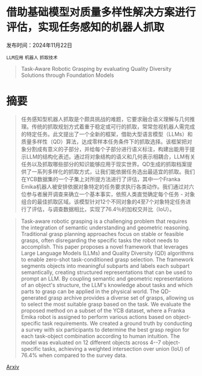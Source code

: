 # 借助基础模型对质量多样性解决方案进行评估，实现任务感知的机器人抓取

发布时间：2024年11月22日

`LLM应用` `机器人` `抓取技术`

> Task-Aware Robotic Grasping by evaluating Quality Diversity Solutions through Foundation Models

# 摘要

> 任务感知型机器人抓取是个颇具挑战的难题，它要求融合语义理解与几何推理。传统的抓取规划方式着重于稳定或可行的抓取，常常忽视机器人需完成的特定任务。此文提出了一个全新的框架，借助大型语言模型（LLMs）和质量多样性（QD）算法，达成零样本任务条件下的抓取选择。该框架把对象分割成有意义的子部分，并给每个子部分进行语义标注，构建出能用于提示LLM的结构化表述。通过将对象结构的语义和几何表示相耦合，LLM有关任务以及抓取哪些部分的知识能够应用于现实世界。QD生成的抓取档案提供了一系列多样化的抓取方式，让我们能依据任务选出最适宜的抓取。我们在YCB数据集的一个子集上对所提方法进行了评估，其中一个Franka Emika机器人被安排依据对象特定的任务要求执行各类动作。我们通过对六位参与者展开调查来确立一个基本事实，依照人类直觉确定每个任务 - 对象组合的最佳抓取区域。该模型针对12个不同对象的4至7个对象特定任务进行了评估，与调查数据相比，实现了76.4％的加权交并比（IoU）。

> Task-aware robotic grasping is a challenging problem that requires the integration of semantic understanding and geometric reasoning. Traditional grasp planning approaches focus on stable or feasible grasps, often disregarding the specific tasks the robot needs to accomplish. This paper proposes a novel framework that leverages Large Language Models (LLMs) and Quality Diversity (QD) algorithms to enable zero-shot task-conditioned grasp selection. The framework segments objects into meaningful subparts and labels each subpart semantically, creating structured representations that can be used to prompt an LLM. By coupling semantic and geometric representations of an object's structure, the LLM's knowledge about tasks and which parts to grasp can be applied in the physical world. The QD-generated grasp archive provides a diverse set of grasps, allowing us to select the most suitable grasp based on the task. We evaluate the proposed method on a subset of the YCB dataset, where a Franka Emika robot is assigned to perform various actions based on object-specific task requirements. We created a ground truth by conducting a survey with six participants to determine the best grasp region for each task-object combination according to human intuition. The model was evaluated on 12 different objects across 4--7 object-specific tasks, achieving a weighted intersection over union (IoU) of 76.4% when compared to the survey data.

[Arxiv](https://arxiv.org/abs/2411.14917)